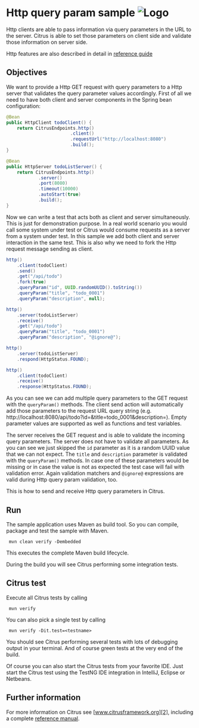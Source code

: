 Http query param sample ![Logo][1]
==============

Http clients are able to pass information via query parameters in the URL to the server. Citrus is able to set those parameters on client side and validate those
information on server side.

Http features are also described in detail in [reference guide][4]

Objectives
---------

We want to provide a Http GET request with query parameters to a Http server that validates the query parameter values accordingly. First of all we need to have both client and server components
in the Spring bean configuration:

```java
@Bean
public HttpClient todoClient() {
    return CitrusEndpoints.http()
                        .client()
                        .requestUrl("http://localhost:8080")
                        .build();
}

@Bean
public HttpServer todoListServer() {
    return CitrusEndpoints.http()
            .server()
            .port(8080)
            .timeout(10000)
            .autoStart(true)
            .build();
}
```

Now we can write a test that acts both as client and server simultaneously. This is just for demonstration purpose. In a real world scenario you would call some system under test
or Citrus would consume requests as a server from a system under test. In this sample we add both client and server interaction in the same test. This is also why we need to fork the Http
request message sending as client.

```java
http()
    .client(todoClient)
    .send()
    .get("/api/todo")
    .fork(true)
    .queryParam("id", UUID.randomUUID().toString())
    .queryParam("title", "todo_0001")
    .queryParam("description", null);

http()
    .server(todoListServer)
    .receive()
    .get("/api/todo")
    .queryParam("title", "todo_0001")
    .queryParam("description", "@ignore@");

http()
    .server(todoListServer)
    .respond(HttpStatus.FOUND);

http()
    .client(todoClient)
    .receive()
    .response(HttpStatus.FOUND);
```

As you can see we can add multiple query parameters to the GET request with the `queryParam()` methods. The client send action will automatically add those parameters to the request
URL query string (e.g. http://localhost:8080/api/todo?id=&title=todo_0001&description=). Empty parameter values are supported as well as functions and test variables.

The server receives the GET request and is able to validate the incoming query parameters. The server does not have to validate all parameters. As you can see we just skipped the `id` parameter as
it is a random UUID value that we can not expect. The `title` and `description` parameter is validated with the `queryParam()` methods. In case one of these parameters would be missing or in case the value is not
as expected the test case will fail with validation error. Again validation matchers and `@ignore@` expressions are valid during Http query param validation, too.

This is how to send and receive Http query parameters in Citrus.

Run
---------

The sample application uses Maven as build tool. So you can compile, package and test the
sample with Maven.
 
     mvn clean verify -Dembedded
    
This executes the complete Maven build lifecycle.

During the build you will see Citrus performing some integration tests.

Citrus test
---------

Execute all Citrus tests by calling

     mvn verify

You can also pick a single test by calling

     mvn verify -Dit.test=<testname>

You should see Citrus performing several tests with lots of debugging output in your terminal. 
And of course green tests at the very end of the build.

Of course you can also start the Citrus tests from your favorite IDE.
Just start the Citrus test using the TestNG IDE integration in IntelliJ, Eclipse or Netbeans.

Further information
---------

For more information on Citrus see [www.citrusframework.org][2], including
a complete [reference manual][3].

 [1]: https://citrusframework.org/img/brand-logo.png "Citrus"
 [2]: https://citrusframework.org
 [3]: https://citrusframework.org/reference/html/
 [4]: https://citrusframework.org/reference/html#http
